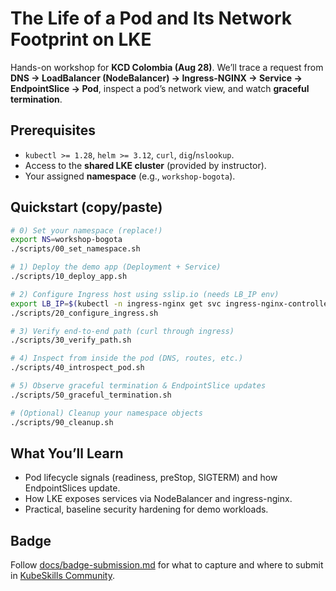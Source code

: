 # The Life of a Pod and Its Network Footprint on LKE

Hands-on workshop for **KCD Colombia (Aug 28)**. We’ll trace a request from **DNS → LoadBalancer (NodeBalancer) → Ingress-NGINX → Service → EndpointSlice → Pod**, inspect a pod’s network view, and watch **graceful termination**.

## Prerequisites
- `kubectl >= 1.28`, `helm >= 3.12`, `curl`, `dig`/`nslookup`.
- Access to the **shared LKE cluster** (provided by instructor).
- Your assigned **namespace** (e.g., `workshop-bogota`).

## Quickstart (copy/paste)

```bash
# 0) Set your namespace (replace!)
export NS=workshop-bogota
./scripts/00_set_namespace.sh

# 1) Deploy the demo app (Deployment + Service)
./scripts/10_deploy_app.sh

# 2) Configure Ingress host using sslip.io (needs LB_IP env)
export LB_IP=$(kubectl -n ingress-nginx get svc ingress-nginx-controller -o jsonpath='{.status.loadBalancer.ingress[0].ip}')
./scripts/20_configure_ingress.sh

# 3) Verify end-to-end path (curl through ingress)
./scripts/30_verify_path.sh

# 4) Inspect from inside the pod (DNS, routes, etc.)
./scripts/40_introspect_pod.sh

# 5) Observe graceful termination & EndpointSlice updates
./scripts/50_graceful_termination.sh

# (Optional) Cleanup your namespace objects
./scripts/90_cleanup.sh
```

## What You’ll Learn
- Pod lifecycle signals (readiness, preStop, SIGTERM) and how EndpointSlices update.
- How LKE exposes services via NodeBalancer and ingress-nginx.
- Practical, baseline security hardening for demo workloads.

## Badge

Follow [docs/badge-submission.md](docs/badge-submission.md) for what to capture and where to submit in [KubeSkills Community](https://community.kubeskills.com).
